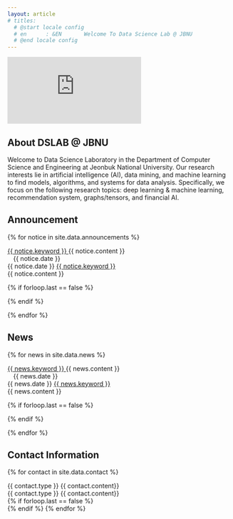 ```yaml
---
layout: article
# titles:
  # @start locale config
  # en      : &EN       Welcome To Data Science Lab @ JBNU
  # @end locale config
---
```



<div class="video-container">
<iframe src="https://vasturiano.github.io/react-force-graph/example/large-graph/" allowfullscreen="" frameborder="0"></iframe>
<div id="main">
    <div id="typeStyle"></div>
</div>
</div>

## About DSLAB @ JBNU
<div style="hyphens: auto;">
Welcome to Data Science Laboratory in the Department of Computer Science and Engineering at Jeonbuk National University. Our research interests lie in artificial intelligence (AI), data mining, and machine learning to find models, algorithms, and systems for data analysis. Specifically, we focus on the following research topics: deep learning & machine learning, recommendation system, graphs/tensors, and financial AI.
</div>

## Announcement

{% for notice in site.data.announcements %}
<div class="item" id="largescreen">
  <div class="item__image">
      <i class="{{ notice.icon }} fa-fw"></i>
  </div>
  <div class="item__content">
    <div class="item__header">
        <div class="grid">
            <div class="cell cell--auto">
                <a class="button button--primary button--rounded button--sm" 
                {% if notice.link != nil %}
                  href="{{ notice.link }}" target="_blank"
                {% endif %}
                >
                {{ notice.keyword }}
                </a> 
                {{ notice.content }}
            </div>
            <div class="cell cell--2" style="padding-left: 13px">
                <i class="far fa-calendar-alt fa-fw"></i> <span>{{ notice.date }}</span>
            </div>
        </div>
    </div>
  </div>
</div>

<!-- division for small screen-->
<div class="item" id="smallscreen">
  <div class="item__image">
      <i class="far fa-calendar-alt fa-fw"></i> <span>{{ notice.date }}</span>
      <a class="button button--{{ notice.button_color }} button--rounded button--sm" 
      {% if notice.link != nil %}
        href="{{ notice.link }}" target="_blank"
      {% endif %}
      >
      {{ notice.keyword }}
      </a>
  </div>  
  <div class="item__content">
    <div class="item__header">
        <div class="grid">
            <div class="cell cell--auto">
                <i class="{{ notice.icon }} fa-fw"></i> 
                {{ notice.content }}
            </div>
        </div>
    </div>
  </div>
</div>

{% if forloop.last == false %}
<div class="mt-2" id="largescreen"></div>
<div class="mt-3" id="smallscreen"></div>
{% endif %}

{% endfor %}



## News

{% for news in site.data.news %}
<!-- division for large screen-->
<div class="item" id="largescreen">
  <div class="item__image">
      <i class="{{ news.icon }} fa-fw"></i>
  </div>
  <div class="item__content">
    <div class="item__header">
        <div class="grid">
            <div class="cell cell--auto">
                <a class="button button--{{news.button_color}} button--rounded button--sm"
                {% if news.link != nil %}
                  href="{{ news.link }}" target="_blank"
                {% endif %}
                >
                {{ news.keyword }}
                </a> 
                {{ news.content }}
            </div>
            <div class="cell cell--2" style="padding-left: 13px;">
                <i class="far fa-calendar-alt fa-fw"> </i>
                <span>{{ news.date }}</span>
            </div>
        </div>
    </div>
  </div>
</div>

<!-- division for small screen-->
<div class="item" id="smallscreen">
  <div class="item__image">
      <i class="far fa-calendar-alt fa-fw"></i> <span>{{ news.date }}</span>
      <a class="button button--{{news.button_color}} button--rounded button--sm"
      {% if news.link != nil %}
        href="{{ news.link }}" target="_blank"
      {% endif %}  
      >
      {{ news.keyword }}
      </a>
  </div>  
  <div class="item__content">
    <div class="item__header">
        <div class="grid">
            <div class="cell cell--auto">
                <i class="{{ news.icon }} fa-fw"></i> 
                {{ news.content }}
            </div>
        </div>
    </div>
  </div>
</div>

{% if forloop.last == false %}
<div class="mt-2" id="largescreen"></div>
<div class="mt-3" id="smallscreen"></div>
{% endif %}

{% endfor %}


## Contact Information

{% for contact in site.data.contact %}
<div class="item" id="largescreen">
  <div class="item__image">
      <i class="{{ contact.icon }} fa-fw"></i>
  </div>
  <div class="item__content">
    <div class="item__header">
        <div class="grid">
            <div class="cell cell--auto">
                <a class="button button--success button--rounded button--sm">{{ contact.type }}</a> {{ contact.content}}
            </div>
        </div>
    </div>
  </div>
</div>

<div class="item" id="smallscreen">
  <div class="item__content">
    <div class="item__header">
        <div class="grid">
            <div class="cell cell--auto">
                <a class="button button--success button--rounded button--sm">{{ contact.type }}</a> {{ contact.content}}
            </div>
        </div>
    </div>
  </div>
</div>
{% if forloop.last == false %}
<div class="mt-2"></div>
{% endif %}
{% endfor %}
